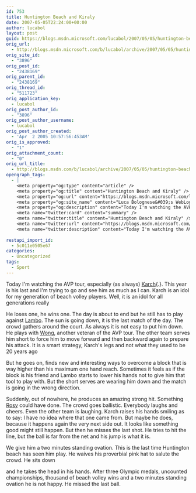 ```yaml
---
id: 753
title: Huntington Beach and Kiraly
date: 2007-05-05T22:24:00+00:00
author: lucabol
layout: post
guid: https://blogs.msdn.microsoft.com/lucabol/2007/05/05/huntington-beach-and-kiraly/
orig_url:
  - http://blogs.msdn.microsoft.com/b/lucabol/archive/2007/05/05/huntington-beach-and-kiraly.aspx
orig_site_id:
  - "3896"
orig_post_id:
  - "2438169"
orig_parent_id:
  - "2438169"
orig_thread_id:
  - "511723"
orig_application_key:
  - lucabol
orig_post_author_id:
  - "3896"
orig_post_author_username:
  - lucabol
orig_post_author_created:
  - 'Apr  2 2005 10:57:56:453AM'
orig_is_approved:
  - "1"
orig_attachment_count:
  - "0"
orig_url_title:
  - http://blogs.msdn.com/b/lucabol/archive/2007/05/05/huntington-beach-and-kiraly.aspx
opengraph_tags:
  - |
    <meta property="og:type" content="article" />
    <meta property="og:title" content="Huntington Beach and Kiraly" />
    <meta property="og:url" content="https://blogs.msdn.microsoft.com/lucabol/2007/05/05/huntington-beach-and-kiraly/" />
    <meta property="og:site_name" content="Luca Bolognese&#039;s WebLog" />
    <meta property="og:description" content="Today I'm watching the AVP tour, especially (as always)&nbsp;Karch. This year is his last and I'm trying to go and see him as much as I can. Karch is an idol for my generation of beach volley players. Well, it is an idol for all generations really He loses one, he wins one. The..." />
    <meta name="twitter:card" content="summary" />
    <meta name="twitter:title" content="Huntington Beach and Kiraly" />
    <meta name="twitter:url" content="https://blogs.msdn.microsoft.com/lucabol/2007/05/05/huntington-beach-and-kiraly/" />
    <meta name="twitter:description" content="Today I'm watching the AVP tour, especially (as always)&nbsp;Karch. This year is his last and I'm trying to go and see him as much as I can. Karch is an idol for my generation of beach volley players. Well, it is an idol for all generations really He loses one, he wins one. The..." />
    
restapi_import_id:
  - 5c011e0505e67
categories:
  - Uncategorized
tags:
  - Sport
---
```

Today I'm watching the AVP tour, especially (as always)&nbsp;[Karch](http://www.avp.com/players/profile.jsp?id=69){.}. This year is his last and I'm trying to go and see him as much as I can. Karch is an idol for my generation of beach volley players. Well, it is an idol for all generations really

He loses one, he wins one. The day is about to end but he still has to play against <a class="" href="http://www.avp.com/players/profile.jsp?id=72" target="_blank">Lambo</a>. The sun is going down, it is the last match of the day. The crowd gathers around the court. As always it is not easy to put him down. He plays with <a class="" href="http://www.avp.com/players/profile.jsp?id=141" target="_blank">Wong</a>, another veteran of the AVP tour. The other team serves him short to force him to move forward and then backward again to prepare his attack. It is a smart strategy, Karch's legs and not what they used to be 20 years ago

But he goes on, finds new and interesting ways to overcome a block that is way higher than his maximum one hand reach. Sometimes it feels as if the block is his friend and Lambo starts to lower his hands not to give him that tool to play with. But the short serves are wearing him down and the match is going in the wrong direction.

Suddenly, out of nowhere, he produces an amazing strong hit. Something <a class="" href="http://www.avp.com/players/profile.jsp?id=1163" target="_blank">Rosy</a> could have done. The crowd goes ballistic. Everybody laughs and cheers. Even the other team is laughing. Karch raises his hands smiling as to say: I have no idea where that one came from. But maybe he does, because it happens again the very next side out. It looks like something good might still happen. But then he misses the last shot. He tries to hit the line, but the ball is far from the net and his jump is what it is.

We give him&nbsp;a two minutes standing ovation. This is the last time Huntington beach has seen him play. He waives his proverbial pink hat to salute the crowd. He sits down

 and he takes the head in his hands. After three Olympic medals, uncounted championships, thousand of beach volley wins and a two minutes standing ovation he is not happy. He missed the last ball.